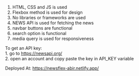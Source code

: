 1. HTML, CSS and JS is used
2. Flexbox method is used for design
3. No libraries or frameworks are used
4. NEWS API is used for fetching the news
5. navbar buttons are functional
6. search option is functional
7. media query is used for responsiveness

To get an API key: <br>
    1. go to https://newsapi.org/ <br>
    2. open an account and copy paste the key in API_KEY variable

Deployed At: https://newsflex-abir.netlify.app/
